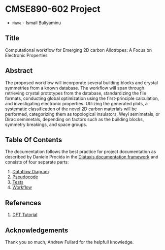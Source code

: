 # CMSE890-602 Project

* `Name` - Ismail Buliyaminu

## Title

Computational workflow for Emerging 2D carbon Allotropes: A Focus on Electronic Properties

## Abstract

The proposed workflow will incorporate several building blocks and crystal symmetries from a known database. The workflow will span through retrieving crystal prototypes from the database, standardizing the file formats, conducting global optimization using the first-principle calculation, and investigating electronic properties. Utilizing the generated plots, a systematic classification of the novel 2D carbon materials will be performed, categorizing them as topological insulators, Weyl semimetals, or Dirac semimetals, depending on factors such as the building blocks, symmetry breakings, and space groups.

## Table Of Contents

The documentation follows the best practice for
project documentation as described by Daniele Procida
in the [Diátaxis documentation framework](https://diataxis.fr/)
and consists of four separate parts:

1. [Dataflow Diagram](DataFlowDiagram.md)
2. [Pseudocode](Pseudocode.md)
3. [Tests](Tests.md)
4. [Workflow](Workflow.md)

## References

1. [DFT Tutorial](https://www.physics.udel.edu/~bnikolic/QTTG/NOTES/DFT/PRIMER_IN_DFT_SPRINGER_2003/NOGUEIRA=tutorial_on_density_functional_theory.pdf)

## Acknowledgements

Thank you so much, Andrew Fullard for the helpfull knowledge.
